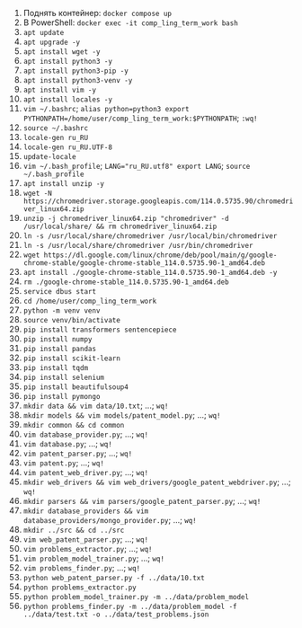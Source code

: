 1. Поднять контейнер: `docker compose up`
2. В PowerShell: `docker exec -it comp_ling_term_work bash`
3. `apt update`
4. `apt upgrade -y`
5. `apt install wget -y`
6. `apt install python3 -y`
7. `apt install python3-pip -y`
8. `apt install python3-venv -y`
9. `apt install vim -y`
10. `apt install locales -y`
11. `vim ~/.bashrc`; `alias python=python3 export PYTHONPATH=/home/user/comp_ling_term_work:$PYTHONPATH`; `:wq!`
12. `source ~/.bashrc`
13. `locale-gen ru_RU`
14. `locale-gen ru_RU.UTF-8`
15. `update-locale`
16. `vim ~/.bash_profile`; `LANG="ru_RU.utf8" export LANG`; `source ~/.bash_profile`
17. `apt install unzip -y`
18. `wget -N https://chromedriver.storage.googleapis.com/114.0.5735.90/chromedriver_linux64.zip`
19. `unzip -j chromedriver_linux64.zip "chromedriver" -d /usr/local/share/ && rm chromedriver_linux64.zip`
20. `ln -s /usr/local/share/chromedriver /usr/local/bin/chromedriver`
21. `ln -s /usr/local/share/chromedriver /usr/bin/chromedriver`
22. `wget https://dl.google.com/linux/chrome/deb/pool/main/g/google-chrome-stable/google-chrome-stable_114.0.5735.90-1_amd64.deb`
23. `apt install ./google-chrome-stable_114.0.5735.90-1_amd64.deb -y`
24. `rm ./google-chrome-stable_114.0.5735.90-1_amd64.deb`
25. `service dbus start`
26. `cd /home/user/comp_ling_term_work`
27. `python -m venv venv`
28. `source venv/bin/activate`
29. `pip install transformers sentencepiece`
30. `pip install numpy`
31. `pip install pandas`
32. `pip install scikit-learn`
33. `pip install tqdm`
34. `pip install selenium`
35. `pip install beautifulsoup4`
36. `pip install pymongo`
37. `mkdir data && vim data/10.txt`; ...; `wq!`
38. `mkdir models && vim models/patent_model.py`; ...; `wq!`
39. `mkdir common && cd common`
40. `vim database_provider.py`; ...; `wq!`
41. `vim database.py`; ...; `wq!`
42. `vim patent_parser.py`; ...; `wq!`
43. `vim patent.py`; ...; `wq!`
44. `vim patent_web_driver.py`; ...; `wq!`
45. `mkdir web_drivers && vim web_drivers/google_patent_webdriver.py`; ...; `wq!`
46. `mkdir parsers && vim parsers/google_patent_parser.py`; ...; `wq!`
47. `mkdir database_providers && vim database_providers/mongo_provider.py`; ...; `wq!`
48. `mkdir ../src && cd ../src`
49. `vim web_patent_parser.py`; ...; `wq!`
50. `vim problems_extractor.py`; ...; `wq!`
51. `vim problem_model_trainer.py`; ...; `wq!`
52. `vim problems_finder.py`; ...; `wq!`
53. `python web_patent_parser.py -f ../data/10.txt`
54. `python problems_extractor.py`
55. `python problem_model_trainer.py -m ../data/problem_model`
56. `python problems_finder.py -m ../data/problem_model -f ../data/test.txt -o ../data/test_problems.json`